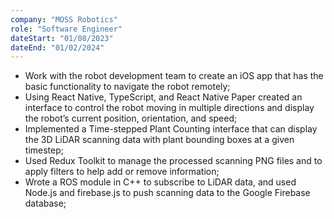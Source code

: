 ```yaml
---
company: "MOSS Robotics"
role: "Software Engineer"
dateStart: "01/08/2023"
dateEnd: "01/02/2024"
---
```


- Work with the robot development team to create an iOS app that has the basic functionality to navigate the robot remotely;
- Using React Native, TypeScript, and React Native Paper created an interface to control the robot moving in multiple directions and display the robot’s current position, orientation, and speed;
- Implemented a Time-stepped Plant Counting interface that can display the 3D LiDAR scanning data with plant bounding boxes at a given timestep;
- Used Redux Toolkit to manage the processed scanning PNG files and to apply filters to help add or remove information;
- Wrote a ROS module in C++ to subscribe to LiDAR data, and used Node.js and firebase.js to push scanning data to the Google Firebase database;